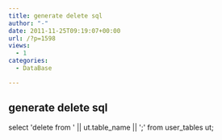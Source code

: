 ```yaml
---
title: generate delete sql
author: "-"
date: 2011-11-25T09:19:07+00:00
url: /?p=1598
views:
  - 1
categories:
  - DataBase

---
```

## generate delete sql
select 'delete from ' || ut.table_name || ';' from user_tables ut;